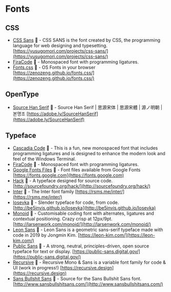 # Fonts

## CSS

  * [CSS Sans](https://github.com/yusugomori/csssans) :gift_heart: - CSS SANS is the font created by CSS, the programming language for web designing and typesetting. [https://yusugomori.com/projects/css-sans/](https://yusugomori.com/projects/css-sans/)
  * [FiraCode](https://github.com/tonsky/FiraCode) :gift_heart: - Monospaced font with programming ligatures.
  * [Fonts.css](https://github.com/zenozeng/fonts.css) :gift_heart: - OS Fonts in your browser [https://zenozeng.github.io/fonts.css/](https://zenozeng.github.io/fonts.css/)

## OpenType

  * [Source Han Serif](https://github.com/adobe-fonts/source-han-serif) :gift_heart: - Source Han Serif | 思源宋体 | 思源宋體 | 源ノ明朝 | 본명조 [https://adobe.ly/SourceHanSerif](https://adobe.ly/SourceHanSerif)

## Typeface

  * [Cascadia Code](https://github.com/microsoft/cascadia-code) :gift_heart: - This is a fun, new monospaced font that includes programming ligatures and is designed to enhance the modern look and feel of the Windows Terminal. 
  * [FiraCode](https://github.com/tonsky/FiraCode) :gift_heart: - Monospaced font with programming ligatures.
  * [Google Fonts Files](https://github.com/google/fonts) :gift_heart: - Font files available from Google Fonts [https://fonts.google.com](https://fonts.google.com)
  * [Hack](https://github.com/chrissimpkins/Hack) :gift_heart: - A typeface designed for source code. [http://sourcefoundry.org/hack/](http://sourcefoundry.org/hack/)
  * [Inter](https://github.com/rsms/inter) :gift_heart: - The Inter font family [https://rsms.me/inter/](https://rsms.me/inter/)
  * [Iosevka](https://github.com/be5invis/Iosevka) :gift_heart: - Slender typeface for code, from code. [http://be5invis.github.io/Iosevka](http://be5invis.github.io/Iosevka)
  * [Monoid](https://github.com/larsenwork/monoid) :gift_heart: - Customisable coding font with alternates, ligatures and contextual positioning. Crazy crisp at 12px/9pt. [http://larsenwork.com/monoid/](http://larsenwork.com/monoid/)
  * [Leon Sans](https://github.com/cmiscm/leonsans) :gift_heart: - Leon Sans is a geometric sans-serif typeface made with code in 2019 by Jongmin Kim. [https://leon-kim.com/](https://leon-kim.com/)
  * [Public Sans](https://github.com/uswds/public-sans) :gift_heart: - A strong, neutral, principles-driven, open source typeface for text or display. [https://public-sans.digital.gov/](https://public-sans.digital.gov/)
  * [Recursive](https://github.com/arrowtype/recursive/) :gift_heart: - Recursive Mono & Sans is a variable font family for code & UI (work in progress!) [https://recursive.design](https://recursive.design)
  * [Sans Bullshit Sans](https://github.com/RoelN/SansBullshitSans) :gift_heart: - Source for the Sans Bullshit Sans font. [http://www.sansbullshitsans.com/](http://www.sansbullshitsans.com/)
